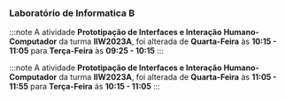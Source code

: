 ### Laboratório de Informatica B


:::note
A atividade **Prototipação de Interfaces e Interação Humano-Computador** da turma **IIW2023A**, foi alterada de **Quarta-Feira** às **10:15 - 11:05** para **Terça-Feira** às **09:25 - 10:15**
:::
        


:::note
A atividade **Prototipação de Interfaces e Interação Humano-Computador** da turma **IIW2023A**, foi alterada de **Quarta-Feira** às **11:05 - 11:55** para **Terça-Feira** às **10:15 - 11:05**
:::
        

